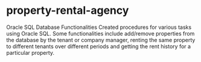 # property-rental-agency
Oracle SQL Database Functionalities
Created procedures for various tasks using Oracle SQL. Some functionalities include add/remove properties from the database by the tenant or company manager, renting the same property to different tenants over different periods and getting the rent history for a particular property.
